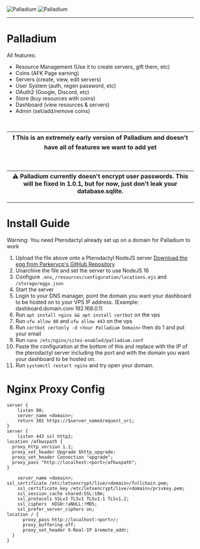 ![Palladium](https://cdn.discordapp.com/attachments/1085575983274401912/1086714457843056762/Palladium.png)
![Palladium](https://cdn.discordapp.com/attachments/1056121952051396705/1079723556109303890/image-45.png)

<hr>

# Palladium

All features:
- Resource Management (Use it to create servers, gift them, etc)
- Coins (AFK Page earning)
- Servers (create, view, edit servers)
- User System (auth, regen password, etc)
- OAuth2 (Google, Discord, etc)
- Store (buy resources with coins)
- Dashboard (view resources & servers)
- Admin (set/add/remove coins)

<br>

| :exclamation:  This is an extremely early version of Palladium and doesn't have all of features we want to add yet                                   |
|------------------------------------------------------------------------------------------------------------------------------------------------------|

<br>

| :warning:  Palladium currently doesn't encrypt user passwords. This will be fixed in 1.0.1, but for now, just don't leak your database.sqlite.       |
|------------------------------------------------------------------------------------------------------------------------------------------------------|

<hr>

# Install Guide

Warning: You need Pterodactyl already set up on a domain for Palladium to work
1. Upload the file above onto a Pterodactyl NodeJS server [Download the egg from Parkervcp's GitHub Repository](https://github.com/parkervcp/eggs/blob/master/generic/nodejs/egg-node-js-generic.json)
2. Unarchive the file and set the server to use NodeJS 16
3. Configure `.env`, `/resources/configuration/locations.ejs` and `/storage/eggs.json`
4. Start the server
5. Login to your DNS manager, point the domain you want your dashboard to be hosted on to your VPS IP address. (Example: dashboard.domain.com 192.168.0.1)
6. Run `apt install nginx && apt install certbot` on the vps
7. Run `ufw allow 80` and `ufw allow 443` on the vps
8. Run `certbot certonly -d <Your Palladium Domain>` then do 1 and put your email
9. Run `nano /etc/nginx/sites-enabled/palladium.conf`
10. Paste the configuration at the bottom of this and replace with the IP of the pterodactyl server including the port and with the domain you want your dashboard to be hosted on.
11. Run `systemctl restart nginx` and try open your domain.

# Nginx Proxy Config
```Nginx
server {
    listen 80;
    server_name <domain>;
    return 301 https://$server_name$request_uri;
}
server {
    listen 443 ssl http2;
location /afkwspath {
  proxy_http_version 1.1;
  proxy_set_header Upgrade $http_upgrade;
  proxy_set_header Connection "upgrade";
  proxy_pass "http://localhost:<port>/afkwspath";
}
    
    server_name <domain>;
ssl_certificate /etc/letsencrypt/live/<domain>/fullchain.pem;
    ssl_certificate_key /etc/letsencrypt/live/<domain>/privkey.pem;
    ssl_session_cache shared:SSL:10m;
    ssl_protocols SSLv3 TLSv1 TLSv1.1 TLSv1.2;
    ssl_ciphers  HIGH:!aNULL:!MD5;
    ssl_prefer_server_ciphers on;
location / {
      proxy_pass http://localhost:<port>/;
      proxy_buffering off;
      proxy_set_header X-Real-IP $remote_addr;
  }
}
```


